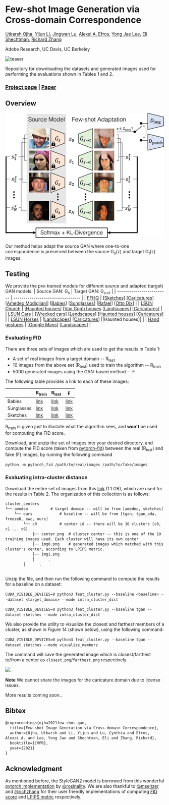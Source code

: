# Few-shot Image Generation via Cross-domain Correspondence

[Utkarsh Ojha](https://utkarshojha.github.io/), [Yijun Li](https://yijunmaverick.github.io/), [Jingwan Lu](https://research.adobe.com/person/jingwan-lu/), [Alexei A. Efros](https://people.eecs.berkeley.edu/~efros/), [Yong Jae Lee](https://web.cs.ucdavis.edu/~yjlee/), [Eli Shechtman](https://research.adobe.com/person/eli-shechtman/), [Richard Zhang](https://richzhang.github.io/)

Adobe Research, UC Davis, UC Berkeley

![teaser](https://github.com/utkarshojha/few-shot-gan-adaptation/blob/gh-pages/resources/concept.gif)

Repository for downloading the datasets and generated images used for performing the evaluations shown in Tables 1 and 2.

### [Project page](https://utkarshojha.github.io/few-shot-gan-adaptation/) | [Paper](https://arxiv.org/abs/2104.06820)

## Overview

<img src='imgs/method_diagram.png' width="840px"/>

Our method helps adapt the source GAN where one-to-one correspondence is preserved between the source G<sub>s</sub>(z) and target G<sub>t</sub>(z) images.

## Testing

We provide the pre-trained models for different source and adapted (target) GAN models. 
| Source GAN: G<sub>s</sub> | Target GAN: G<sub>s&#8594;t</sub> |
| ------------------------- | --------------------------------- |
| [FFHQ]() | [[Sketches]()] [[Caricatures]()] [[Amedeo Modigliani]()] [[Babies]()] [[Sunglasses]()] [[Rafael]()] [[Otto Dix]()] |
| [LSUN Church]() | [[Haunted houses]()] [[Van Gogh houses]() [[Landscapes]()] [[Caricatures]()] |
| [LSUN Cars]() | [[Wrecked cars]()] [[Landscapes]()] [[Haunted houses]()] [[Caricatures]()] | 
| [LSUN Horses]() | [[Landscapes]()] [[Caricatures]()] [[Haunted houses]] |
| [Hand gestures]() | [[Google Maps]()] [[Landscapes]()] |


### 


### Evaluating FID 

There are three sets of images which are used to get the results in Table 1:
- A set of real images from a target domain -- R<sub>test</sub> 
- 10 images from the above set (R<sub>test</sub>) used to train the algorithm -- R<sub>train</sub>
- 5000 generated images using the GAN-based method -- F

The following table provides a link to each of these images:

| | R<sub>train</sub> | R<sub>test</sub> | F |
|-- | ------ | ------- | ------------------------------|
| Babies | [link](http://vision9.idav.ucdavis.edu:8001/babies_real_train.zip) | [link](http://vision9.idav.ucdavis.edu:8001/babies_real_test.zip) | [link](http://vision9.idav.ucdavis.edu:8001/babies_fake.zip) |
| Sunglasses | [link](http://vision9.idav.ucdavis.edu:8001/sunglasses_real_train.zip) | [link](http://vision9.idav.ucdavis.edu:8001/sunglasses_real_test.zip) | [link](http://vision9.idav.ucdavis.edu:8001/sunglasses_fake.zip) |
| Sketches | [link](http://vision9.idav.ucdavis.edu:8001/sketches_real_train.zip) | [link](http://vision9.idav.ucdavis.edu:8001/sketches_real_test.zip) | [link](http://vision9.idav.ucdavis.edu:8001/sketches_fake.zip) |

R<sub>train</sub> is given just to illustate what the algorithm sees, and **won't** be used for computing the FID score.

Download, and unzip the set of images into your desired directory, and compute the FID score (taken from [pytorch-fid](https://github.com/mseitzer/pytorch-fid)) between the real (R<sub>test</sub>) and fake (F) images, by running the following command

`python -m pytorch_fid /path/to/real/images /path/to/fake/images`

### Evaluating intra-cluster distance

Download the entire set of images from this [link](https://drive.google.com/file/d/1GtFHCnS_J8FbrQ0tkF4AFMYubyLsu_Xu/view?usp=sharing) (1.1 GB), which are used for the results in Table 2. The organization of this collection is as follows:
 
```
cluster_centers
└── amedeo			# target domain -- will be from [amedeo, sketches]
    └── ours			# baseline -- will be from [tgan, tgan_ada, freezeD, ewc, ours]
        └── c0			# center id -- there will be 10 clusters [c0, c1 ... c9]
            ├── center.png	# cluster center -- this is one of the 10 training images used. Each cluster will have its own center
            │── img0.png   	# generated images which matched with this cluster's center, according to LPIPS metric.
            │── img1.png
            │      .
	    │      .
                   
```
Unzip the file, and then run the following command to compute the results for a baseline on a dataset:

`CUDA_VISIBLE_DEVICES=0 python3 feat_cluster.py --baseline <baseline> --dataset <target_domain> --mode intra_cluster_dist`

`CUDA_VISIBLE_DEVICES=0 python3 feat_cluster.py --baseline tgan --dataset sketches --mode intra_cluster_dist`


We also provide the utility to visualize the closest and farthest members of a cluster, as shown in Figure 14 (shown below), using the following command:

`CUDA_VISIBLE_DEVICES=0 python3 feat_cluster.py --baseline tgan --dataset sketches --mode visualize_members`

The command will save the generated image which is closest/farthest to/from a center as `closest.png`/`farthest.png` respectively.

<img src='imgs/cluster_members.png' width="840px"/>

**Note** We cannot share the images for the caricature domain due to license issues.

More results coming soon..

## Bibtex
```
@inproceedings{ojha2021few-shot-gan,
  title={Few-shot Image Generation via Cross-domain Correspondence},
  author={Ojha, Utkarsh and Li, Yijun and Lu, Cynthia and Efros, Alexei A. and Lee, Yong Jae and Shechtman, Eli and Zhang, Richard},
  booktitle={CVPR},
  year={2021}
}
```

## Acknowledgment

As mentioned before, the StyleGAN2 model is borrowed from this wonderful [pytorch implementation](https://github.com/rosinality/stylegan2-pytorch) by [@rosinality](https://github.com/rosinality). We are also thankful to [@mseitzer](https://github.com/mseitzer) and [@richzhang](https://github.com/richzhang) for their user friendly implementations of computing [FID score](https://github.com/mseitzer/pytorch-fid) and [LPIPS metric](https://github.com/richzhang/PerceptualSimilarity) respectively. 
